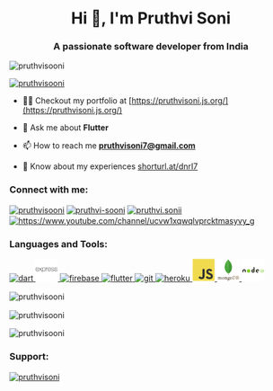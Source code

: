 <h1 align="center">Hi 👋, I'm Pruthvi Soni</h1>
<h3 align="center">A passionate software developer from India</h3>

<p align="left"> <img src="https://komarev.com/ghpvc/?username=pruthvisooni&label=Profile%20views&color=0e75b6&style=flat" alt="pruthvisooni" /> </p>

<p align="left"> <a href="https://github.com/ryo-ma/github-profile-trophy"><img src="https://github-profile-trophy.vercel.app/?username=pruthvisooni&theme=onedark&margin-w=15" alt="pruthvisooni" /></a> </p>

- 👨‍💻 Checkout my portfolio at [https://pruthvisoni.js.org/](https://pruthvisoni.js.org/)

- 💬 Ask me about **Flutter**

- 📫 How to reach me **pruthvisoni7@gmail.com**

- 📄 Know about my experiences [shorturl.at/dnrI7](shorturl.at/dnrI7)

<h3 align="left">Connect with me:</h3>
<p align="left">
<a href="https://twitter.com/pruthvisooni" target="blank"><img align="center" src="https://raw.githubusercontent.com/rahuldkjain/github-profile-readme-generator/master/src/images/icons/Social/twitter.svg" alt="pruthvisooni" height="30" width="40" /></a>
<a href="https://linkedin.com/in/pruthvi-sooni" target="blank"><img align="center" src="https://raw.githubusercontent.com/rahuldkjain/github-profile-readme-generator/master/src/images/icons/Social/linked-in-alt.svg" alt="pruthvi-sooni" height="30" width="40" /></a>
<a href="https://instagram.com/pruthvi.sonii" target="blank"><img align="center" src="https://raw.githubusercontent.com/rahuldkjain/github-profile-readme-generator/master/src/images/icons/Social/instagram.svg" alt="pruthvi.sonii" height="30" width="40" /></a>
<a href="https://www.youtube.com/c/https://www.youtube.com/channel/ucvw1xqwqlvprcktmasyvy_g" target="blank"><img align="center" src="https://raw.githubusercontent.com/rahuldkjain/github-profile-readme-generator/master/src/images/icons/Social/youtube.svg" alt="https://www.youtube.com/channel/ucvw1xqwqlvprcktmasyvy_g" height="30" width="40" /></a>
</p>

<h3 align="left">Languages and Tools:</h3>
<p align="left"> <a href="https://dart.dev" target="_blank"> <img src="https://www.vectorlogo.zone/logos/dartlang/dartlang-icon.svg" alt="dart" width="40" height="40"/> </a> <a href="https://expressjs.com" target="_blank"> <img src="https://raw.githubusercontent.com/devicons/devicon/master/icons/express/express-original-wordmark.svg" alt="express" width="40" height="40"/> </a> <a href="https://firebase.google.com/" target="_blank"> <img src="https://www.vectorlogo.zone/logos/firebase/firebase-icon.svg" alt="firebase" width="40" height="40"/> </a> <a href="https://flutter.dev" target="_blank"> <img src="https://www.vectorlogo.zone/logos/flutterio/flutterio-icon.svg" alt="flutter" width="40" height="40"/> </a> <a href="https://git-scm.com/" target="_blank"> <img src="https://www.vectorlogo.zone/logos/git-scm/git-scm-icon.svg" alt="git" width="40" height="40"/> </a> <a href="https://heroku.com" target="_blank"> <img src="https://www.vectorlogo.zone/logos/heroku/heroku-icon.svg" alt="heroku" width="40" height="40"/> </a> <a href="https://developer.mozilla.org/en-US/docs/Web/JavaScript" target="_blank"> <img src="https://raw.githubusercontent.com/devicons/devicon/master/icons/javascript/javascript-original.svg" alt="javascript" width="40" height="40"/> </a> <a href="https://www.mongodb.com/" target="_blank"> <img src="https://raw.githubusercontent.com/devicons/devicon/master/icons/mongodb/mongodb-original-wordmark.svg" alt="mongodb" width="40" height="40"/> </a> <a href="https://nodejs.org" target="_blank"> <img src="https://raw.githubusercontent.com/devicons/devicon/master/icons/nodejs/nodejs-original-wordmark.svg" alt="nodejs" width="40" height="40"/> </a> </p>

<p><img align="center" src="https://github-readme-stats.vercel.app/api/top-langs?username=pruthvisooni&hide=kotlin,css,javascript&show_icons=true&locale=en&layout=compact" alt="pruthvisooni" /></p>



<p><img align="center" src="https://github-readme-stats.vercel.app/api?username=pruthvisooni&show_icons=true&locale=en" alt="pruthvisooni" /></p>



<p><img align="center" src="https://github-readme-streak-stats.herokuapp.com/?user=pruthvisooni&" alt="pruthvisooni" /></p>


<h3 align="left">Support:</h3>
<p><a href="https://www.buymeacoffee.com/pruthvisoni"> <img align="center" src="https://cdn.buymeacoffee.com/buttons/v2/default-yellow.png" height="50" width="210" alt="pruthvisoni" /></a></p><br><br>

